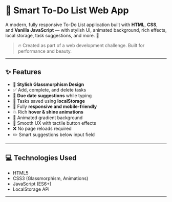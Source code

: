 # 📝 Smart To-Do List Web App

A modern, fully responsive To-Do List application built with **HTML**, **CSS**, and **Vanilla JavaScript** — with stylish UI, animated background, rich effects, local storage, task suggestions, and more. 🎯

> 🔥 Created as part of a web development challenge. Built for performance and beauty.

---

## ✨ Features

- 🎨 **Stylish Glassmorphism Design**
- ✅ Add, complete, and delete tasks
- 📅 **Due date suggestions** while typing
- 🔁 Tasks saved using **localStorage**
- 📱 Fully **responsive and mobile-friendly**
- 💥 Rich **hover & shine animations**
- 🌈 Animated gradient background
- 🧠 Smooth UX with tactile button effects
- ❌ No page reloads required
- ✏️ Smart suggestions below input field

---

## 💻 Technologies Used

- HTML5
- CSS3 (Glassmorphism, Animations)
- JavaScript (ES6+)
- LocalStorage API

---

